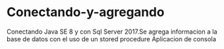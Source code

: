 # Conectando-y-agregando
Conectando Java SE 8 y con Sql Server 2017.Se agrega informacion a la base de datos con el uso de un stored procedure
Aplicacion de consola
